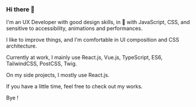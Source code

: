 ### Hi there 👋

I'm an UX Developer with good design skills, in 💜 with JavaScript, CSS, and sensitive to accessibility, animations and performances.

I like to improve things, and I'm comfortable in UI composition and CSS architecture.

Currently at work, I mainly use React.js, Vue.js, TypeScript, ES6, TailwindCSS, PostCSS, Twig. 

On my side projects, I mostly use React.js.

If you have a little time, feel free to check out my works.

Bye !
